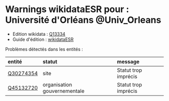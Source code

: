 Warnings wikidataESR pour : Université d'Orléans @Univ_Orleans
================

- Edition wikidata : [Q13334](https://www.wikidata.org/wiki/Q13334)
- Guide d'édition : [wikidataESR](https://github.com/cpesr/wikidataESR/)



Problèmes détectés dans les entités :

|entité                                               |statut                       |message              |
|:----------------------------------------------------|:----------------------------|:--------------------|
|[Q30274354](https://www.wikidata.org/wiki/Q30274354) |site                         |Statut trop imprécis |
|[Q45132720](https://www.wikidata.org/wiki/Q45132720) |organisation gouvernementale |Statut trop imprécis |
